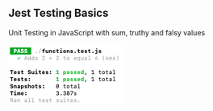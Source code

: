 ## Jest Testing Basics

Unit Testing in JavaScript with sum, truthy and falsy values

![Jest Test Pass](jest-test-pass.png)

